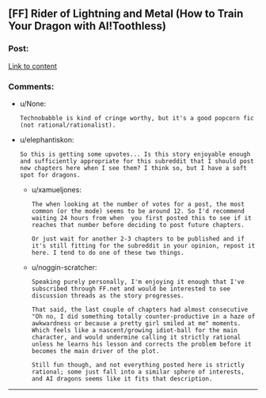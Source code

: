 ## [FF] Rider of Lightning and Metal (How to Train Your Dragon with AI!Toothless)

### Post:

[Link to content](https://www.fanfiction.net/s/11772222/1/Rider-of-Lightning-and-Metal)

### Comments:

- u/None:
  ```
  Technobabble is kind of cringe worthy, but it's a good popcorn fic (not rational/rationalist).
  ```

- u/elephantiskon:
  ```
  So this is getting some upvotes... Is this story enjoyable enough and sufficiently appropriate for this subreddit that I should post new chapters here when I see them? I think so, but I have a soft spot for dragons.
  ```

  - u/xamueljones:
    ```
    The when looking at the number of votes for a post, the most common (or the mode) seems to be around 12. So I'd recommend waiting 24 hours from when  you first posted this to see if it reaches that number before deciding to post future chapters.

    Or just wait for another 2-3 chapters to be published and if it's still fitting for the subreddit in your opinion, repost it here. I tend to do one of these two things.
    ```

  - u/noggin-scratcher:
    ```
    Speaking purely personally, I'm enjoying it enough that I've subscribed through FF.net and would be interested to see discussion threads as the story progresses.

    That said, the last couple of chapters had almost consecutive "Oh no, I did something totally counter-productive in a haze of awkwardness or because a pretty girl smiled at me" moments. Which feels like a nascent/growing idiot-ball for the main character, and would undermine calling it strictly rational unless he learns his lesson and corrects the problem before it becomes the main driver of the plot.

    Still fun though, and not everything posted here is strictly rational; some just fall into a similar sphere of interests, and AI dragons seems like it fits that description.
    ```

---


